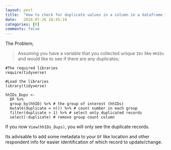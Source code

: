 ```yaml
---
layout: post
title:  "How to check for duplicate values in a column in a dataframe in R"
date:   2018-07-26 18:45:19
categories: [R]
comments: false
---
```

The Problem;

> Assuming you have a variable that you collected unique `IDs` like `HHIDs` and would like to see if there are any duplicates;


~~~
#The required libraries
require(tidyverse)

#Load the libraries
library(tidyverse)  

hhIDs_Dups <- 
  DF %>% 
  group_by(hhID) %>% # the group of interest (hhIDs)
  mutate(duplicate = n()) %>% # count number in each group
  filter(duplicate > 1) %>% # select only duplicated records
  select(-duplicate) # remove group count column

~~~

If you now `View(hhIDs_Dups)`, you will only see the duplicate records.

Its advisable to add some metadata to your `DF` like location and other respondent info for easier identification of which record to update/change.


